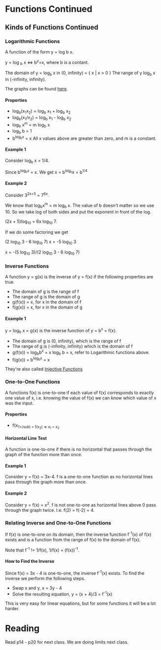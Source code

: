 # Functions Continued
## Kinds of Functions Continued
### Logarithmic Functions
A function of the form y = log b x.

y = log <sub>b</sub> x <=> b<sup>y</sup>=x, where b is a contant.

The domain of y = log<sub>b</sub> x in (0, infinity) = { x | x > 0 }
The range of y log<sub>b</sub> x in (-infinity, infinity).

The graphs can be found [here](https://en.wikipedia.org/wiki/Logarithm).

#### Properties
+ log<sub>b</sub>(x<sub>1</sub>x<sub>2</sub>) = log<sub>b</sub> x<sub>1</sub> + log<sub>b</sub> x<sub>2</sub>
+ log<sub>b</sub>(x<sub>1</sub>/x<sub>2</sub>) = log<sub>b</sub> x<sub>1</sub> - log<sub>b</sub> x<sub>2</sub>
+ log<sub>b</sub> x<sup>m</sup> = m log<sub>b</sub> x
+ log<sub>b</sub> b = 1
+ b<sup>log<sub>b</sub>x</sup> = x
All x values above are greater than zero, and m is a constant.

#### Example 1
Consider log<sub>b</sub> x = 1/4.

Since b<sup>log<sub>b</sub>x</sup> = x.
We get x = b<sup>log<sub>b</sup>x = b<sup>1/4</sup>

#### Example 2
Consider 3<sup>2x+5</sup> = 7<sup>6x</sup>.

We know that log<sub>b</sub>x<sup>m</sup> = m log<sub>b</sub> x.
The value of b doesn't matter so we use 10.
So we take log of both sides and put the exponent in front of the log.

(2x + 5)log<sub>10</sub> = 6x log<sub>10</sub> 7.

If we do some factoring we get

(2 log<sub>10</sub> 3 - 6 log<sub>10</sub> 7) x = -5 log<sub>10</sub> 3

x = -(5 log<sub>10</sub> 3)/(2 log<sub>10</sub> 3 - 6 log<sub>10</sub> 7)

### Inverse Functions
A function y = g(x) is the inverse of y = f(x) if the following properties are true.
+ The domain of g is the range of f
+ The range of g is the domain of g
+ g(f(x)) = x, for x in the domain of f
+ f(g(x)) = x, for x in the domain of g

#### Example 1
y = log<sub>b</sub> x = g(x) is the inverse function of y = b<sup>x</sup> = f(x).
+ The domain of g is (0, infinity), which is the range of f
+ The range of g is (-infinity, infinity) which is the domain of f
+ g(f(x)) = log<sub>b</sub>b<sup>x</sup> = x log<sub>b</sub> b = x, refer to Logarithmic functions above.
+ f(g(x)) = b<sup>log<sub>b</sub>x</sup> = x

They're also called [Injective Functions](https://en.wikipedia.org/wiki/Injective_function)

### One-to-One Functions
A functions f(x) is one-to-one if each value of f(x) corresponds to exactly one value of x, i.e. knowing the value of f(x) we can know which value of x was the input.

#### Properties
+ f(x<sub>1</sub) = f(x<sub>2</sub>) => x<sub>1</sub> = x<sub>2</sub>

#### Horizontal Line Test
A function is one-to-one if there is no horizontal that passes through the graph of the function more than once.

#### Example 1
Consider y = f(x) = 3x-4.
f is a one-to-one function as no horizontal lines pass through the graph more than once.

#### Example 2
Consider y = f(x) = x<sup>2</sup>.
f is not one-to-one as horizontal lines above 0 pass through the graph twice.
I.e. f(2) = f(-2) = 4.

### Relating Inverse and One-to-One Functions
If f(x) is one-to-one on its domain, then the inverse function f<sup>-1</sup>(x) of f(x) exists and is a function from the range of f(x) to the domain of f(x).

Note that f<sup>-1</sup> != 1/f(x), 1/f(x) = (f(x))<sup>-1</sup>.

#### How to Find the Inverse
Since f(x) = 3x - 4 is one-to-one, the inverse f<sup>-1</sup>(x) exists.
To find the inverse we perform the following steps.
+ Swap x and y, x = 3y - 4
+ Solve the resulting equation, y = (x + 4)/3 = f<sup>-1</sup>(x)

This is very easy for linear equations, but for some functions it will be a lot harder.

# Reading
Read p14 - p20 for next class.
We are doing limits next class.

